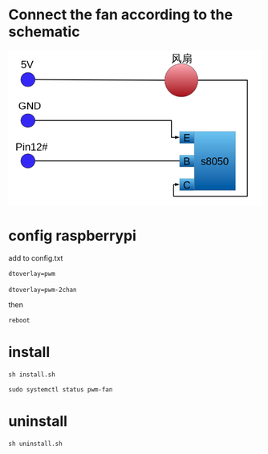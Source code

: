 # Connect the fan according to the schematic
![](diagram.png)

# config raspberrypi
add to config.txt
```
dtoverlay=pwm

dtoverlay=pwm-2chan
```
then

```
reboot
```

# install
```
sh install.sh
```

```
sudo systemctl status pwm-fan
```

# uninstall
```
sh uninstall.sh
```